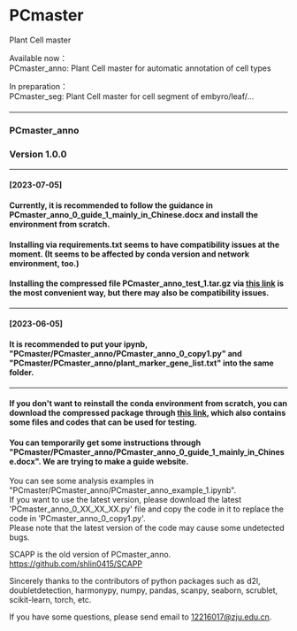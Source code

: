 # PCmaster
Plant Cell master    
    
Available now：    
PCmaster_anno: Plant Cell master for automatic annotation of cell types    
    
In preparation：    
PCmaster_seg: Plant Cell master for cell segment of embyro/leaf/...    
#### ####
#### ####
------------------------------------------------------------------------------------------------------------------------------------------
#### ####
#### ####
### PCmaster_anno ###
### Version 1.0.0 ###
---
#### [2023-07-05] ####
#### Currently, it is recommended to follow the guidance in PCmaster_anno_0_guide_1_mainly_in_Chinese.docx and install the environment from scratch. ####
#### Installing via requirements.txt seems to have compatibility issues at the moment. (It seems to be affected by conda version and network environment, too.) ####
#### Installing the compressed file PCmaster_anno_test_1.tar.gz via [this link](https://pan.baidu.com/s/1p1im8oCfebzGjzptk7PSmQ?pwd=nnvr) is the most convenient way, but there may also be compatibility issues. ####
---
#### [2023-06-05] ####
#### It is recommended to put your ipynb, "PCmaster/PCmaster_anno/PCmaster_anno_0_copy1.py" and "PCmaster/PCmaster_anno/plant_marker_gene_list.txt" into the same folder. ####
---      
#### If you don't want to reinstall the conda environment from scratch, you can download the compressed package through [this link](https://pan.baidu.com/s/1p1im8oCfebzGjzptk7PSmQ?pwd=nnvr), which also contains some files and codes that can be used for testing. ####
#### You can temporarily get some instructions through "PCmaster/PCmaster_anno/PCmaster_anno_0_guide_1_mainly_in_Chinese.docx". We are trying to make a guide website. #### 
You can see some analysis examples in "PCmaster/PCmaster_anno/PCmaster_anno_example_1.ipynb".    
If you want to use the latest version, please download the latest 'PCmaster_anno_0_XX_XX_XX.py' file and copy the code in it to replace the code in 'PCmaster_anno_0_copy1.py'.    
Please note that the latest version of the code may cause some undetected bugs.     

SCAPP is the old version of PCmaster_anno.    
https://github.com/shlin0415/SCAPP    

Sincerely thanks to the contributors of python packages such as d2l, doubletdetection, harmonypy, numpy, pandas, scanpy, seaborn, scrublet, scikit-learn, torch, etc.    

If you have some questions, please send email to 12216017@zju.edu.cn.    
